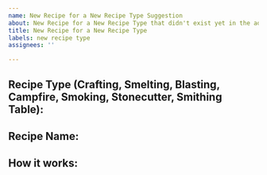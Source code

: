 ```yaml
---
name: New Recipe for a New Recipe Type Suggestion
about: New Recipe for a New Recipe Type that didn't exist yet in the add-on
title: New Recipe for a New Recipe Type
labels: new recipe type
assignees: ''

---
```


## Recipe Type (Crafting, Smelting, Blasting, Campfire, Smoking, Stonecutter, Smithing Table):


## Recipe Name:


## How it works:
